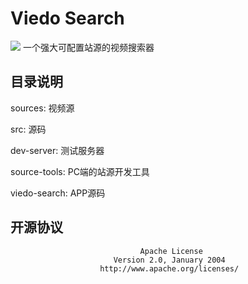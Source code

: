 <!--
 * @Author: your name
 * @Date: 2020-07-06 22:20:25
 * @LastEditTime: 2020-07-14 19:16:07
 * @LastEditors: Please set LastEditors
 * @Description: In User Settings Edit
 * @FilePath: \VideoSearch\readme.md
--> 
# Viedo Search
![](https://github.com/WumaCoder/viedo-search/workflows/.github/workflows/sync-gitee.yml/badge.svg?branch=dev)
一个强大可配置站源的视频搜索器

## 目录说明

sources: 视频源

src: 源码

  dev-server: 测试服务器

  source-tools: PC端的站源开发工具

  viedo-search: APP源码

## 开源协议

                                 Apache License
                           Version 2.0, January 2004
                        http://www.apache.org/licenses/